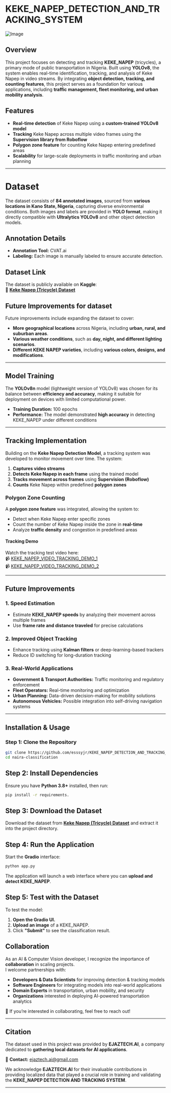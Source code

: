 # KEKE_NAPEP_DETECTION_AND_TRACKING_SYSTEM  
![Image](https://github.com/user-attachments/assets/15dd6579-e843-4f8f-b1ed-3f4909abce0b)
## Overview  

This project focuses on detecting and tracking **KEKE_NAPEP** (tricycles), a primary mode of public transportation in Nigeria. Built using **YOLOv8**, the system enables real-time identification, tracking, and analysis of Keke Napep in video streams. By integrating **object detection, tracking, and counting features**, this project serves as a foundation for various applications, including **traffic management, fleet monitoring, and urban mobility analysis**.  

## Features  
- **Real-time detection** of Keke Napep using a **custom-trained YOLOv8 model**  
- **Tracking** Keke Napep across multiple video frames using the **Supervision library from Roboflow**  
- **Polygon zone feature** for counting Keke Napep entering predefined areas  
- **Scalability** for large-scale deployments in traffic monitoring and urban planning  

---

# Dataset

The dataset consists of **84 annotated images**, sourced from **various locations in Kano State, Nigeria**, capturing diverse environmental conditions. Both images and labels are provided in **YOLO format**, making it directly compatible with **Ultralytics YOLOv8** and other object detection models.  

## Annotation Details
- **Annotation Tool:** CVAT.ai  
- **Labeling:** Each image is manually labeled to ensure accurate detection.

## Dataset Link
The dataset is publicly available on **Kaggle**:  
📂 **[Keke Napep (Tricycle) Dataset](https://www.kaggle.com/datasets/ismailismailtijjani/keke-napep-tricycle-dataset)**  

## Future Improvements for dataset
Future improvements include expanding the dataset to cover:  
- **More geographical locations** across Nigeria, including **urban, rural, and suburban areas**.  
- **Various weather conditions**, such as **day, night, and different lighting scenarios**.  
- **Different KEKE NAPEP varieties**, including **various colors, designs, and modifications**.  




---

## Model Training  

The **YOLOv8n** model (lightweight version of YOLOv8) was chosen for its balance between **efficiency and accuracy**, making it suitable for deployment on devices with limited computational power.  

- **Training Duration:** 100 epochs  
- **Performance:** The model demonstrated **high accuracy** in detecting KEKE_NAPEP under different conditions  

---

## Tracking Implementation  

Building on the **Keke Napep Detection Model**, a tracking system was developed to monitor movement over time. The system:  

1. **Captures video streams**  
2. **Detects Keke Napep in each frame** using the trained model  
3. **Tracks movement across frames** using **Supervision (Roboflow)**  
4. **Counts** Keke Napep within predefined **polygon zones**  

### **Polygon Zone Counting**  
A **polygon zone feature** was integrated, allowing the system to:  
- Detect when Keke Napep enter specific zones  
- Count the number of Keke Napep inside the zone in **real-time**  
- Analyze **traffic density** and congestion in predefined areas  

#### **Tracking Demo**  
Watch the tracking test video here:  
📹 [KEKE_NAPEP_VIDEO_TRACKING_DEMO_1](https://youtu.be/sZ4QVAU8XIg?si=ywSxweO6F7owK_5B)  
📹 [KEKE_NAPEP_VIDEO_TRACKING_DEMO_2](https://youtu.be/UOqrPQgLDT8?si=5i_yNVAhxckf7DjR)  

---

## Future Improvements  

### **1. Speed Estimation**  
- Estimate **KEKE_NAPEP speeds** by analyzing their movement across multiple frames  
- Use **frame rate and distance traveled** for precise calculations  

### **2. Improved Object Tracking**  
- Enhance tracking using **Kalman filters** or deep-learning-based trackers  
- Reduce ID switching for long-duration tracking  

### **3. Real-World Applications**  
- **Government & Transport Authorities:** Traffic monitoring and regulatory enforcement  
- **Fleet Operators:** Real-time monitoring and optimization  
- **Urban Planning:** Data-driven decision-making for mobility solutions  
- **Autonomous Vehicles:** Possible integration into self-driving navigation systems  

---


## Installation & Usage

### Step 1: Clone the Repository
```sh
git clone https://github.com/esssyjr/KEKE_NAPEP_DETECTION_AND_TRACKING_SYSTEM.git
cd naira-classification
```

## Step 2: Install Dependencies

Ensure you have **Python 3.8+** installed, then run:


```sh
pip install -r requirements.
```

## Step 3: Download the Dataset
Download the dataset from **[Keke Napep (Tricycle) Dataset](https://www.kaggle.com/datasets/ismailismailtijjani/keke-napep-tricycle-dataset)**   and extract it into the project directory.

## Step 4: Run the Application
Start the **Gradio** interface:

``` sh
python app.py
```
The application will launch a web interface where you can **upload and detect KEKE_NAPEP**.

## Step 5: Test with the Dataset
To test the model:

1. **Open the Gradio UI.**  
2. **Upload an image** of a KEKE_NAPEP.  
3. Click **"Submit"** to see the classification result.  

## Collaboration  

As an AI & Computer Vision developer, I recognize the importance of **collaboration** in scaling projects.  
I welcome partnerships with:  
- **Developers & Data Scientists** for improving detection & tracking models  
- **Software Engineers** for integrating models into real-world applications  
- **Domain Experts** in transportation, urban mobility, and security  
- **Organizations** interested in deploying AI-powered transportation analytics  

🚀 If you’re interested in collaborating, feel free to reach out!  

---

## Citation  

The dataset used in this project was provided by **EJAZTECH.AI**, a company dedicated to **gathering local datasets for AI applications**.  

📧 **Contact:** [ejaztech.ai@gmail.com](mailto:ejaztech.ai@gmail.com)  

We acknowledge **EJAZTECH.AI** for their invaluable contributions in providing localized data that played a crucial role in training and validating the **KEKE_NAPEP DETECTION AND TRACKING SYSTEM**.  

---
